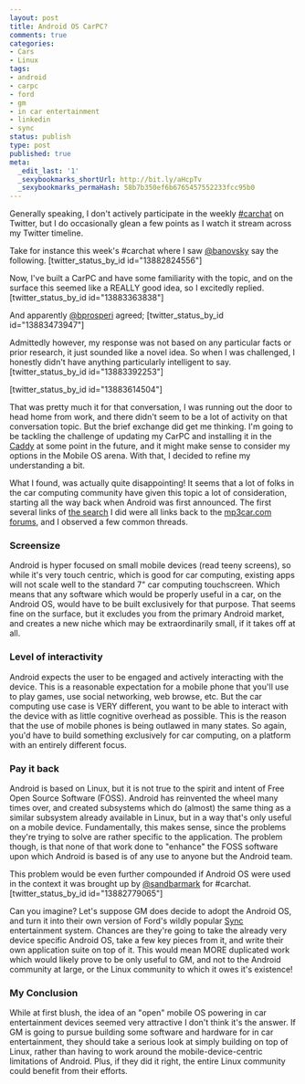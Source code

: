 ```yaml
---
layout: post
title: Android OS CarPC?
comments: true
categories:
- Cars
- Linux
tags:
- android
- carpc
- ford
- gm
- in car entertainment
- linkedin
- sync
status: publish
type: post
published: true
meta:
  _edit_last: '1'
  _sexybookmarks_shortUrl: http://bit.ly/aHcpTv
  _sexybookmarks_permaHash: 58b7b350ef6b6765457552233fcc95b0
---
```

Generally speaking, I don't actively participate in the weekly <a href="http://thecarchat.com/">#carchat</a> on Twitter, but I do occasionally glean a few points as I watch it stream across my Twitter timeline.

Take for instance this week's #carchat where I saw <a href="http://twitter.com/banovsky">@banovsky</a> say the following.
[twitter_status_by_id id="13882824556"]

Now, I've built a CarPC and have some familiarity with the topic, and on the surface this seemed like a REALLY good idea, so I excitedly replied.
[twitter_status_by_id id="13883363838"]

And apparently <a href="http://twitter.com/bprosperi">@bprosperi</a> agreed;
[twitter_status_by_id id="13883473947"]

Admittedly however, my response was not based on any particular facts or prior research, it just sounded like a novel idea.  So when I was challenged, I honestly didn't have anything particularly intelligent to say.
[twitter_status_by_id id="13883392253"]

[twitter_status_by_id id="13883614504"]

That was pretty much it for that conversation, I was running out the door to head home from work, and there didn't seem to be a lot of activity on that conversation topic.  But the brief exchange did get me thinking.  I'm going to be tackling the challenge of updating my CarPC and installing it in the <a href="{{ root_url }}/categories/1967-cadillac-sedan-deville/">Caddy</a> at some point in the future, and it might make sense to consider my options in the Mobile OS arena.  With that, I decided to refine my understanding a bit.

What I found, was actually quite disappointing!  It seems that a lot of folks in the car computing community have given this topic a lot of consideration, starting all the way back when Android was first announced.  The first several links of <a href="http://www.google.com/search?q=android+carpc">the search</a> I did were all links back to the <a href="http://www.mp3car.com/vbulletin/">mp3car.com forums</a>, and I observed a few common threads.

<h3>Screensize</h3>
Android is hyper focused on small mobile devices (read teeny screens), so while it's very touch centric, which is good for car computing, existing apps will not scale well to the standard 7" car computing touchscreen.  Which means that any software which would be properly useful in a car, on the Android OS, would have to be built exclusively for that purpose.  That seems fine on the surface, but it excludes you from the primary Android market, and creates a new niche which may be extraordinarily small, if it takes off at all.

<h3>Level of interactivity</h3>
Android expects the user to be engaged and actively interacting with the device.  This is a reasonable expectation for a mobile phone that you'll use to play games, use social networking, web browse, etc.  But the car computing use case is VERY different, you want to be able to interact with the device with as little cognitive overhead as possible.  This is the reason that the use of mobile phones is being outlawed in many states.  So again, you'd have to build something exclusively for car computing, on a platform with an entirely different focus.

<h3>Pay it back</h3>
Android is based on Linux, but it is not true to the spirit and intent of Free Open Source Software (FOSS).  Android has reinvented the wheel many times over, and created subsystems which do (almost) the same thing as a similar subsystem already available in Linux, but in a way that's only useful on a mobile device.  Fundamentally, this makes sense, since the problems they're trying to solve are rather specific to the application.  The problem though, is that none of that work done to "enhance" the FOSS software upon which Android is based is of any use to anyone but the Android team.

This problem would be even further compounded if Android OS were used in the context it was brought up by <a href="http://twitter.com/sandbarmark">@sandbarmark</a> for #carchat.
[twitter_status_by_id id="13882779065"]

Can you imagine?  Let's suppose GM does decide to adopt the Android OS, and turn it into their own version of Ford's wildly popular <a href="http://www.fordvehicles.com/technology/sync/">Sync</a> entertainment system.  Chances are they're going to take the already very device specific Android OS, take a few key pieces from it, and write their own application suite on top of it.  This would mean MORE duplicated work which would likely prove to be only useful to GM, and not to the Android community at large, or the Linux community to which it owes it's existence!

<h3>My Conclusion</h3>
While at first blush, the idea of an "open" mobile OS powering in car entertainment devices seemed very attractive I don't think it's the answer.  If GM is going to pursue building some software and hardware for in car entertainment, they should take a serious look at simply building on top of Linux, rather than having to work around the mobile-device-centric limitations of Android.  Plus, if they did it right, the entire Linux community could benefit from their efforts.

